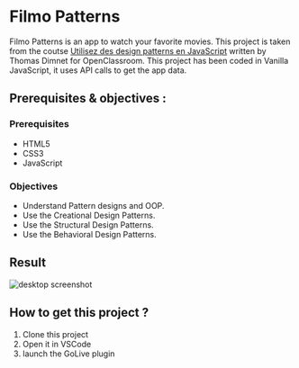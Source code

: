 # Filmo Patterns
Filmo Patterns is an app to watch your favorite movies. This project is taken from the coutse [Utilisez des design patterns en JavaScript](https://openclassrooms.com/fr/courses/7133336-utilisez-des-design-patterns-en-javascript) written by Thomas Dimnet for OpenClassroom.
This project has been coded in Vanilla JavaScript, it uses API calls to get the app data.


## Prerequisites & objectives :
### Prerequisites
* HTML5
* CSS3
* JavaScript


### Objectives
* Understand Pattern designs and OOP.
* Use the Creational Design Patterns.
* Use the Structural Design Patterns.
* Use the Behavioral Design Patterns.


## Result
![desktop screenshot]()


## How to get this project ?
1. Clone this project
2. Open it in VSCode
3. launch the GoLive plugin

